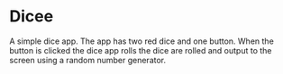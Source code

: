 # Dicee

A simple dice app. The app has two red dice and one button. When the button is clicked the dice app rolls the dice are rolled and output to the screen using a random number generator. 